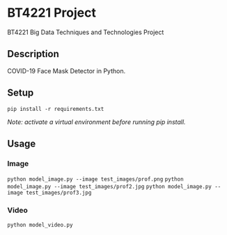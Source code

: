 # BT4221 Project

BT4221 Big Data Techniques and Technologies Project

## Description

COVID-19 Face Mask Detector in Python.

## Setup

`pip install -r requirements.txt`

*Note: activate a virtual environment before running pip install.*

## Usage

### Image

`python model_image.py --image test_images/prof.png`
`python model_image.py --image test_images/prof2.jpg`
`python model_image.py --image test_images/prof3.jpg`

### Video

`python model_video.py`
